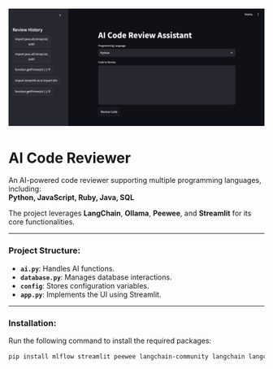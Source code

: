 # ![](Screenshot.png)

# AI Code Reviewer  
An AI-powered code reviewer supporting multiple programming languages, including:  
**Python, JavaScript, Ruby, Java, SQL**  

The project leverages **LangChain**, **Ollama**, **Peewee**, and **Streamlit** for its core functionalities.

---

### **Project Structure**:
- **`ai.py`**: Handles AI functions.  
- **`database.py`**: Manages database interactions.  
- **`config`**: Stores configuration variables.  
- **`app.py`**: Implements the UI using Streamlit.  

---

### **Installation**:
Run the following command to install the required packages:  
```bash
pip install mlflow streamlit peewee langchain-community langchain langchain-ollama
